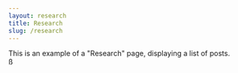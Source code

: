 ```yaml
---
layout: research
title: Research
slug: /research
---
```


This is an example of a "Research" page, displaying a list of posts.
<br />ß
